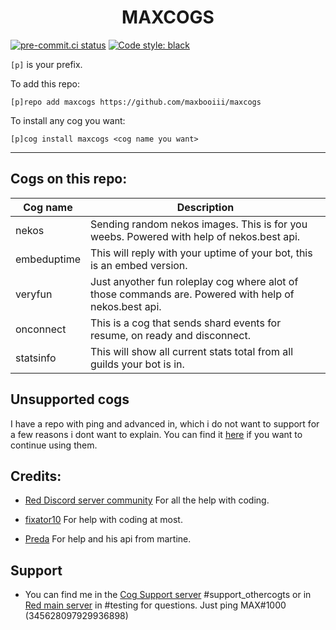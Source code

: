 <h1 align="center">MAXCOGS</h1>

[![pre-commit.ci status](https://results.pre-commit.ci/badge/github/maxbooiii/maxcogs/master.svg)](https://results.pre-commit.ci/latest/github/maxbooiii/maxcogs/master)
[![Code style: black](https://img.shields.io/badge/code%20style-black-000000.svg)](https://github.com/psf/black)

`[p]` is your prefix.

To add this repo: 

```
[p]repo add maxcogs https://github.com/maxbooiii/maxcogs
```

To install any cog you want:

```
[p]cog install maxcogs <cog name you want>
```
---------------------------------------------------------------
## Cogs on this repo: 
<table>
<thead>
<tr>
<th>Cog name</th>
<th>Description</th>
</tr>
</thead>
<tbody>
<tr>
<td>nekos</td>
<td>Sending random nekos images. This is for you weebs. Powered with help of nekos.best api.</td>
</tr>
<td>embeduptime</td>
<td>This will reply with your uptime of your bot, this is an embed version.</td>
</tr>
<td>veryfun</td>
<td>Just anyother fun roleplay cog where alot of those commands are. Powered with help of nekos.best api.</td>
</tr>
<td>onconnect</td>
<td>This is a cog that sends shard events for resume, on ready and disconnect.</td>
</tr>
<td>statsinfo</td>
<td>This will show all current stats total from all guilds your bot is in.</td>
</tr>
</tbody>
</table>

## Unsupported cogs
I have a repo with ping and advanced in, which i do not want to support for a few reasons i dont want to explain. You can find it [here](https://github.com/ltzmax/max-unsupported-cogs/) if you want to continue using them.

## Credits:
- [Red Discord server community](https://discord.gg/red) For all the help with coding.

- [fixator10](https://github.com/fixator10/Fixator10-Cogs) For help with coding at most.

- [Preda](https://github.com/PredaaA/predacogs) For help and his api from martine.

## Support
- You can find me in the [Cog Support server](https://discord.gg/GET4DVk) #support_othercogts or in [Red main server](https://discord.gg/red) in #testing for questions. Just ping MAX#1000 (345628097929936898)
